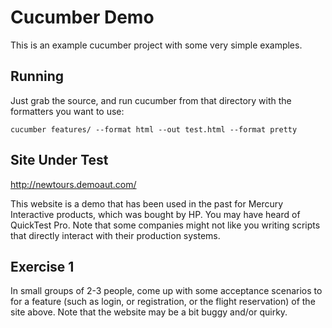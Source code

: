 Cucumber Demo
================================================

This is an example cucumber project with some very simple examples.

Running
--------

Just grab the source, and run cucumber from that directory with the formatters
you want to use:

    cucumber features/ --format html --out test.html --format pretty

Site Under Test
---------------
http://newtours.demoaut.com/

This website is a demo that has been used in the past for Mercury Interactive products,
which was bought by HP. You may have heard of QuickTest Pro. Note that some companies might not
like you writing scripts that directly interact with their production systems.

Exercise 1
----------
In small groups of 2-3 people, come up with some acceptance scenarios to for a feature (such as login, or registration,
 or the flight reservation) of the site above. Note that the website may be a bit buggy and/or quirky.